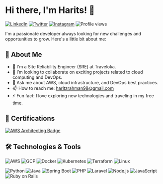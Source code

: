 # Hi there, I'm Harits! 👋

[![LinkedIn](https://img.shields.io/badge/LinkedIn-0A66C2?style=flat&logo=linkedin&logoColor=white)](https://www.linkedin.com/in/haritsrm/)
[![Twitter](https://img.shields.io/badge/Twitter-1DA1F2?style=flat&logo=X&logoColor=white)](https://twitter.com/harits_rm)
[![Instagram](https://img.shields.io/badge/Instagram-E4405F?style=flat&logo=instagram&logoColor=white)](https://instagram.com/haritsrm)
![Profile views](https://visitor-badge.laobi.icu/badge?page_id=haritsrm.haritsrm)

I'm a passionate developer always looking for new challenges and opportunities to grow. Here's a little bit about me:

## 🚀 About Me

- 💼 I'm a Site Reliability Engineer (SRE) at Traveloka.
- 🤝 I’m looking to collaborate on exciting projects related to cloud computing and DevOps.
- 💬 Ask me about AWS, cloud infrastructure, and DevOps best practices.
- 📫 How to reach me: [haritzrahman98@gmail.com](mailto:haritzrahman98@gmail.com)
- ⚡ Fun fact: I love exploring new technologies and traveling in my free time.

## 📜 Certifications

[![AWS Architecting Badge](https://images.credly.com/size/110x110/images/519a6dba-f145-4c1a-85a2-1d173d6898d9/image.png)](https://www.credly.com/badges/dcad6163-eafb-4daa-946f-c388a920e1c6)

## 🛠️ Technologies & Tools

![AWS](https://img.shields.io/badge/AWS-232F3E?style=flat&logo=amazonwebservices&logoColor=white)
![GCP](https://img.shields.io/badge/Google%20Cloud-4285F4?style=flat&logo=google-cloud&logoColor=white)
![Docker](https://img.shields.io/badge/Docker-2496ED?style=flat&logo=docker&logoColor=white)
![Kubernetes](https://img.shields.io/badge/Kubernetes-326CE5?style=flat&logo=kubernetes&logoColor=white)
![Terraform](https://img.shields.io/badge/Terraform-623CE4?style=flat&logo=terraform&logoColor=white)
![Linux](https://img.shields.io/badge/Linux-FCC624?style=flat&logo=linux&logoColor=black)

![Python](https://img.shields.io/badge/Python-3776AB?style=flat&logo=python&logoColor=white)
![Java](https://img.shields.io/badge/Java-007396?style=flat&logo=openjdk&logoColor=white)
![Spring Boot](https://img.shields.io/badge/Spring%20Boot-6DB33F?style=flat&logo=spring-boot&logoColor=white)
![PHP](https://img.shields.io/badge/PHP-777BB4?style=flat&logo=php&logoColor=white)
![Laravel](https://img.shields.io/badge/Laravel-FF2D20?style=flat&logo=laravel&logoColor=white)
![Node.js](https://img.shields.io/badge/Node.js-339933?style=flat&logo=node.js&logoColor=white)
![JavaScript](https://img.shields.io/badge/JavaScript-F7DF1E?style=flat&logo=javascript&logoColor=black)
![Ruby on Rails](https://img.shields.io/badge/Ruby%20on%20Rails-CC0000?style=flat&logo=ruby-on-rails&logoColor=white)
